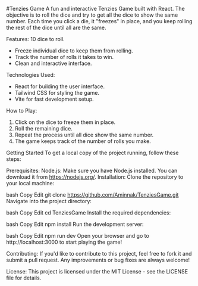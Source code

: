 #Tenzies Game
A fun and interactive Tenzies Game built with React. The objective is to roll the dice and try to get all the dice to show the same number. Each time you click a die, it "freezes" in place, and you keep rolling the rest of the dice until all are the same.

Features:
10 dice to roll.
- Freeze individual dice to keep them from rolling.
- Track the number of rolls it takes to win.
- Clean and interactive interface.

Technologies Used:

- React for building the user interface.
- Tailwind CSS for styling the game.
- Vite for fast development setup.

How to Play:
1. Click on the dice to freeze them in place.
2. Roll the remaining dice.
3. Repeat the process until all dice show the same number.
4. The game keeps track of the number of rolls you make.


Getting Started
To get a local copy of the project running, follow these steps:

Prerequisites:
Node.js: Make sure you have Node.js installed. You can download it from https://nodejs.org/.
Installation:
Clone the repository to your local machine:

bash
Copy
Edit
git clone https://github.com/Aminnak/TenziesGame.git
Navigate into the project directory:

bash
Copy
Edit
cd TenziesGame
Install the required dependencies:

bash
Copy
Edit
npm install
Run the development server:

bash
Copy
Edit
npm run dev
Open your browser and go to http://localhost:3000 to start playing the game!

Contributing:
If you'd like to contribute to this project, feel free to fork it and submit a pull request. Any improvements or bug fixes are always welcome!

License:
This project is licensed under the MIT License - see the LICENSE file for details.
